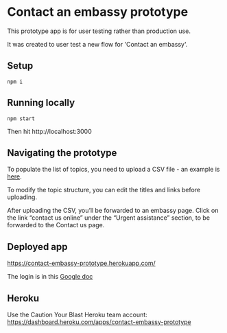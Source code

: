 # Contact an embassy prototype

This prototype app is for user testing rather than production use. 

It was created to user test a new flow for 'Contact an embassy'.

## Setup

```
npm i
```

## Running locally
```
npm start
```

Then hit http://localhost:3000

## Navigating the prototype
To populate the list of topics, you need to upload a CSV file - an example is [here](https://docs.google.com/spreadsheets/d/1UypMwZzPRPx3OZcn7LJYauD20ftzV2SBLwMblVHR3Y0/edit#gid=0).

To modify the topic structure, you can edit the titles and links before uploading.

After uploading the CSV, you’ll be forwarded to an embassy page. Click on the link “contact us online” under the “Urgent assistance” section, to be forwarded to the Contact us page.

## Deployed app
https://contact-embassy-prototype.herokuapp.com/

The login is in this [Google doc](https://docs.google.com/document/d/17kR6DcQu6dJRL0MbEWgY_7sqBBGOI1pGwobBCpfvb38/edit)

## Heroku
Use the Caution Your Blast Heroku team account:
https://dashboard.heroku.com/apps/contact-embassy-prototype
